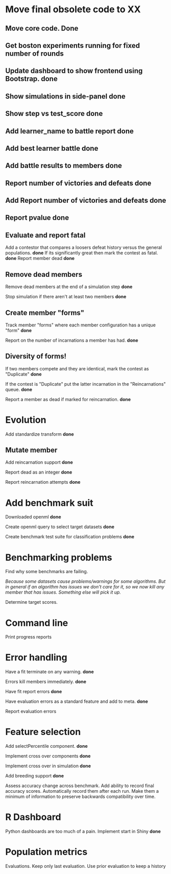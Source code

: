 # Move final obsolete code to XX

## Move core code. **Done**

## Get boston experiments running for fixed number of rounds

## Update dashboard to show frontend using Bootstrap. **done**

## Show simulations in side-panel **done**

## Show step vs test_score **done**

## Add learner_name to battle report **done**

## Add best learner battle **done**

## Add battle results to members **done**

## Report number of victories and defeats **done**

## Add Report number of victories and defeats **done**

## Report pvalue **done**

## Evaluate and report fatal

Add a contestor that compares a loosers defeat history versus the general populations. **done**
If its significantly great then mark the contest as fatal. **done**
Report member dead **done**

## Remove dead members

Remove dead members at the end of a simulation step **done**

Stop simulation if there aren't at least two members **done**

## Create member "forms"

Track member "forms" where each member configuration has a unique "form" **done**

Report on the number of incarnations a member has had. **done**

## Diversity of forms!

If two members compete and they are identical, mark the contest as "Duplicate" **done**

If the contest is "Duplicate" put the latter incarnation in the "Reincarnations" queue. **done**

Report a member as dead if marked for reincarnation. **done**

# Evolution

Add standardize transform **done**

## Mutate member

Add reincarnation support **done**

Report dead as an integer **done**

Report reincarnation attempts **done**

# Add benchmark suit

Downloaded openml **done**

Create openml query to select target datasets **done**

Create benchmark test suite for classification problems **done**

# Benchmarking problems

Find why some benchmarks are failing.

*Because some datasets cause problems/warnings for some algorithms. But in general if an algorithm has issues we don't
care for it, so we now kill any member that has issues. Something else will pick it up.*

Determine target scores.

# Command line

Print progress reports

# Error handling

Have a fit terminate on any warning. **done**

Errors kill members immediately. **done**

Have fit report errors **done**

Have evaluation errors as a standard feature and add to meta. **done**

Report evaluation errors

# Feature selection

Add selectPercentile component. **done**

Implement cross over components **done**

Implement cross over in simulation **done**

Add breeding support **done**

Assess accuracy change across benchmark. Add ability to record final accuracy scores. Automatically record them after each
run. Make them a minimum of information to preserve backwards compatibility over time.

# R Dashboard

Python dashboards are too much of a pain. Implement start in Shiny **done**

# Population metrics

Evaluations. Keep only last evaluation. Use prior evaluation to keep a history



